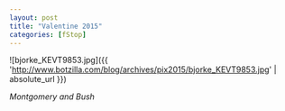 ```yaml
---
layout: post
title: "Valentine 2015"
categories: [fStop]
---
```



![bjorke_KEVT9853.jpg]({{ 'http://www.botzilla.com/blog/archives/pix2015/bjorke_KEVT9853.jpg' | absolute_url }})


<i>Montgomery and Bush</i>
